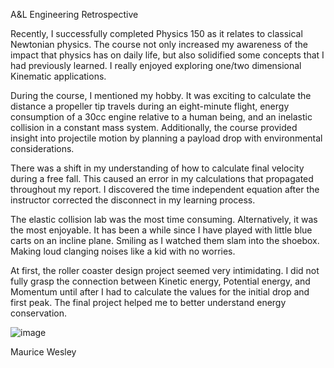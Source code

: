 A&L Engineering Retrospective

Recently, I successfully completed Physics 150 as it relates to classical Newtonian physics. The course not only increased my awareness of the impact that physics has on daily life, but also solidified some concepts that I had previously learned. I really enjoyed exploring one/two dimensional Kinematic applications.

During the course, I mentioned my hobby. It was exciting to calculate the distance a propeller tip travels during an eight-minute flight, energy consumption of a 30cc engine relative to a human being, and an inelastic collision in a constant mass system. Additionally, the course provided insight into projectile motion by planning a payload drop with environmental considerations.

There was a shift in my understanding of how to calculate final velocity during a free fall. This caused an error in my calculations that propagated throughout my report. I discovered the time independent equation after the instructor corrected the disconnect in my learning process.

The elastic collision lab was the most time consuming. Alternatively, it was the most enjoyable. It has been a while since I have played with little blue carts on an incline plane. Smiling as I watched them slam into the shoebox. Making loud clanging noises like a kid with no worries.

At first, the roller coaster design project seemed very intimidating. I did not fully grasp the connection between Kinetic energy, Potential energy, and Momentum until after I had to calculate the values for the initial drop and first peak. The final project helped me to better understand energy conservation.

![image](https://github.com/mwesley8/A_L_Engineering_Reports/assets/105822088/0393f3c8-59ba-4577-8203-0c1a2dde4895)

Maurice Wesley
